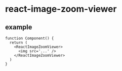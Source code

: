 # react-image-zoom-viewer

## example

```tsx
function Component() {
  return (
    <ReactImageZoomViewer>
      <img src='...' />
    </ReactImageZoomViewer>
  )
}
```
